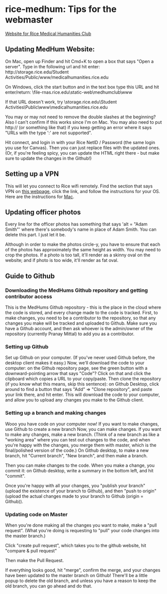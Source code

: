# rice-medhum: Tips for the webmaster
<a href="http://medhumclub.rice.edu">Website for Rice Medical Humanities Club</a>

<h2>Updating MedHum Website:</h2>
On Mac, open up Finder and hit Cmd+K to open a box that says "Open a server". Type in the following url and hit enter:
http://storage.rice.edu/Student Activities/Public/www/medicalhumanities.rice.edu 


On Windows, click the start button and in the text box type this URL and hit enter/return: 
\\file-rnas.rice.edu\static-web\medhumclub\www

If that URL doesn't work, try 
\\storage.rice.edu\Student Activities\Public\www\medicalhumanities.rice.edu 

You may or may not need to remove the double slashes at the beginning? Also I can't confirm if this works since I'm on Mac.
You may also need to put http:// (or something like that) if you keep getting an error where it says "URLs with the type ':' are not supported".


Hit connect, and login in with your Rice NetID / Password (the same login you use for Canvas). 
Then you can just replace files with the updated ones. (Or, if you're feeling spicy, you can update the HTML right there - but make sure to update the changes in the Github!) 

<h2>Setting up a VPN</h2>
This will let you connect to Rice wifi remotely. Find the section that says VPN on <a href="https://kb.rice.edu/page.php?id=65468">this webpage</a>, click the link, and follow the instructions for your OS. Here are the instructions for <a href="https://kb.rice.edu/internal/page.php?id=83592">Mac</a>.

<h2>Updating officer photos</h2>
Every line for the officer photos has something that says 'alt = "Adam Smith"' where there's somebody's name in place of Adam Smith. You can delete this part. I just let it be.

Although in order to make the photos circle-y, you have to ensure that each of the photos has approximately the same height as width. You may need to crop the photos. If a photo is too tall, it'll render as a skinny oval on the website; and if photo is too wide, it'll render as fat oval.

<h2> Guide to Github</h2>
<h3>Downloading the MedHums Github repository and getting contributor access</h3>
This is the MedHums Github repository - this is the place in the cloud where the code is stored, and every change made to the code is tracked. First, to make changes, you need to be a contributor to the repository, so that any changes you make will be tracked and uploaded to Github. Make sure you have a Github account, and then ask whoever is the admin/owner of the repository (currently Pranay Mittal) to add you as a contributor.

<h3>Setting up Github</h3>
Set up Github on your computer. (If you've never used Github before, the desktop client makes it easy.) Now, we'll download the code to your computer: on the Github repository page, see the green button with a downward-pointing arrow that says "Code"? Click on that and click the clipboard which copies a URL to your copy/paste. Then clone the repository (if you know what this means, skip this sentence): on  Github Desktop, click around to find a button that says "Add" => "Clone repository", and paste your link there, and hit enter. This will download the code to your computer, and allow you to upload any changes you make to the Github client.

<h3>Setting up a branch and making changes</h3>
Wooo you have code on your computer now! If you want to make changes, use Github to create a new branch Now, you can make changes. If you want to make any changes, make a new branch. (Think of a new branch as like a "working area" where you can test out changes to the code, and when you're happy with the changes, you merge them with master, which is the final/polished version of the code.) On Github desktop, to make a new branch, hit "Current branch", "New branch", and then make a branch. 


Then you can make changes to the code. When you make a change, you commit it: on Github desktop, write a summary in the bottom left, and hit "commit". 


Once you're happy with all your changes, you "publish your branch" (upload the existence of your branch to Github), and then "push to origin" (upload the actual changes made to your branch to Github (origin = Github)). 

<h3>Updating code on Master</h3>
When you're done making all the changes you want to make, make a "pull request". (What you're doing is requesting to "pull" your code changes into the master branch.) 


Click "create pull request", which takes you to the github website, hit "compare & pull request"

Then make the Pull Request.

If everything looks good, hit "merge", confirm the merge, and your changes have been updated to the master branch on Github! There'll be a little popup to delete the old branch, and unless you have a reason to keep the old branch, you can go ahead and do that.
